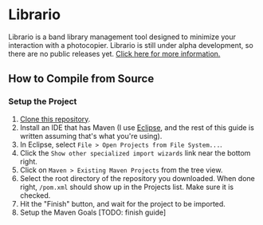 # Librario

Librario is a band library management tool designed to minimize your interaction with a photocopier. Librario is still under alpha development, so there are no public releases yet. [Click here for more information.](https://www.elizupke.com/projects/librario)

## How to Compile from Source

### Setup the Project

1. [Clone this repository](https://docs.github.com/en/github/creating-cloning-and-archiving-repositories/cloning-a-repository-from-github/cloning-a-repository).
2. Install an IDE that has Maven (I use [Eclipse](https://www.eclipse.org/ide/), and the rest of this guide is written assuming that's what you're using).
3. In Eclipse, select `File > Open Projects from File System...`.
4. Click the `Show other specialized import wizards` link near the bottom right.
5. Click on `Maven > Existing Maven Projects` from the tree view.
6. Select the root directory of the repository you downloaded. When done right, `/pom.xml` should show up in the Projects list. Make sure it is checked.
7. Hit the "Finish" button, and wait for the project to be imported.
8. Setup the Maven Goals [TODO: finish guide]

